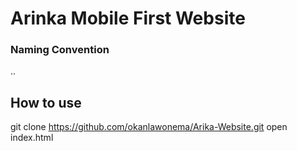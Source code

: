 # Arinka Mobile First Website 

### Naming Convention 
..


## How to use 

git clone https://github.com/okanlawonema/Arika-Website.git
open index.html